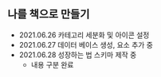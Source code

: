 ## 나를 책으로 만들기

* 2021.06.26 카테고리 세분화 및 아이콘 설정
* 2021.06.27 데이터 베이스 생성, 요소 추가 중
* 2021.06.28 성장하는 법 스키마 제작 중
	* 내용 구분 완료
